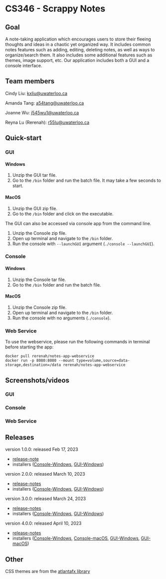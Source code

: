 # CS346 - Scrappy Notes

## Goal
A note-taking application which encourages users to store their fleeing thoughts and ideas in a chaotic yet organized way.
It includes common notes features such as adding, editing, deleting notes, as well as ways to organize/search them. 
It also includes some additional features such as themes, image support, etc. 
Our application includes both a GUI and a console interface.

## Team members
Cindy Liu: kxliu@uwaterloo.ca

Amanda Tang: a54tang@uwaterloo.ca

Joanne Wu: j545wu1@uwaterloo.ca

Reyna Lu (Rerenah): r55lu@uwaterloo.ca


## Quick-start
### GUI
#### Windows
1. Unzip the GUI tar file.
2. Go to the ```/bin``` folder and run the batch file. It may take a few seconds to start.
#### MacOS
1. Unzip the GUI zip file.
2. Go to the ```/bin``` folder and click on the executable.

The GUI can also be accessed via console app from the command line.
1. Unzip the Console zip file.
2. Open up terminal and navigate to the ```/bin``` folder.
3. Run the console with ```--launchGUI``` argument (```./console --launchGUI```). 

### Console
#### Windows
1. Unzip the Console tar file.
2. Go to the ```/bin``` folder and run the batch file.
#### MacOS
1. Unzip the Console zip file. 
2. Open up terminal and navigate to the ```/bin``` folder.
3. Run the console with no arguments (```./console```).

### Web Service
To use the webservice, please run the following commands in terminal before starting the app:

```
docker pull rerenah/notes-app-webservice
docker run -p 8080:8080 --mount type=volume,source=data-storage,destination=/data rerenah/notes-app-webservice
```

## Screenshots/videos
### GUI
### Console
### Web Service


## Releases
version 1.0.0: released Feb 17, 2023
* [release-note](https://git.uwaterloo.ca/a54tang/cs346/-/blob/main/releases/Notes-Application-release-1.0.0.md)
* installers ([Console-Windows](https://git.uwaterloo.ca/a54tang/cs346/-/blob/main/releases/Notes-Application-Console-release-1.0.0.tar), [GUI-Windows](https://git.uwaterloo.ca/a54tang/cs346/-/blob/main/releases/Notes-Application-GUI-release-1.0.0.tar))

version 2.0.0: released March 10, 2023
* [release-notes](https://git.uwaterloo.ca/a54tang/cs346/-/blob/main/releases/Notes-Application-release-2.0.0.md)
* installers ([Console-Windows](https://git.uwaterloo.ca/a54tang/cs346/-/blob/main/releases/Notes-Application-Console-release-2.0.0.tar), [GUI-Windows](https://git.uwaterloo.ca/a54tang/cs346/-/blob/main/releases/Notes-Application-GUI-release-2.0.0.tar))

version 3.0.0: released March 24, 2023
* [release-notes](https://git.uwaterloo.ca/a54tang/cs346/-/blob/main/releases/Notes-Application-release-3.0.0.md)
* installers ([Console-Windows](https://git.uwaterloo.ca/a54tang/cs346/-/blob/main/releases/Notes-Application-Console-release-3.0.0.tar), [GUI-Windows](https://git.uwaterloo.ca/a54tang/cs346/-/blob/main/releases/Notes-Application-GUI-release-3.0.0.tar))

version 4.0.0: released April 10, 2023
*  [release-notes](https://git.uwaterloo.ca/a54tang/cs346/-/blob/main/releases/Notes-Application-release-4.0.0.md)
* installers ([Console-Windows](https://git.uwaterloo.ca/a54tang/cs346/-/blob/main/releases/Notes-Application-Console-release-4.0.0.tar), [Console-macOS](https://git.uwaterloo.ca/a54tang/cs346/-/blob/main/releases/Notes-Application-GUI-release-4.0.0-macOS.zip), [GUI-Windows](https://git.uwaterloo.ca/a54tang/cs346/-/blob/main/releases/Notes-Application-GUI-release-4.0.0.tar), [GUI-macOS](https://git.uwaterloo.ca/a54tang/cs346/-/blob/main/releases/Notes-Application-GUI-release-4.0.0-macOS.zip))

## Other
CSS themes are from the [atlantafx library](https://mkpaz.github.io/atlantafx)